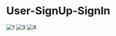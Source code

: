 # User-SignUp-SignIn
![1](https://github.com/janithht/AWS-S3-Gallery/assets/92964360/315ac1fb-8565-4d0d-ba5c-462f8c357514)
![3](https://github.com/janithht/AWS-S3-Gallery/assets/92964360/4bd1ce2e-ccfc-43a1-acba-3fce76804ca2)
![4](https://github.com/janithht/AWS-S3-Gallery/assets/92964360/6b7a84a5-5108-449c-b099-b12b28919d91)


















